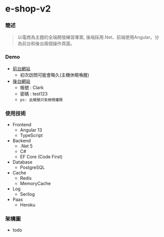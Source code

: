 # e-shop-v2
### 簡述
> 以電商為主題的全端開發練習專案, 後端採用.Net、前端使用Angular。分為前台和後台兩個操作頁面。

### Demo
* [前台網站](https://e-shop-v2-clark.herokuapp.com/)
    * 初次訪問可能會略久(主機休眠喚醒)
* [後台網站](https://e-shop-v2-clark.herokuapp.com/admin/login)
    * 帳號 : Clark
    * 密碼 : test123
    * `ps: 此帳號只有檢視權限`

### 使用技術
* Frontend
    * Angular 13
    * TypeScript
* Backend
    * .Net 5
    * C#
    * EF Core (Code First)
* Database
    * PostgreSQL
* Cache
    * Redis
    * MemoryCache
* Log
    * Serilog
* Paas
    * Heroku

### 架構圖
* todo